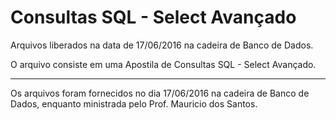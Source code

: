 # Consultas SQL - Select Avançado

Arquivos liberados na data de 17/06/2016 na cadeira de Banco de Dados.

O arquivo consiste em uma Apostila de Consultas SQL - Select Avançado.


---

Os arquivos foram fornecidos no dia 17/06/2016 na cadeira de Banco de Dados, enquanto ministrada pelo Prof. Mauricio dos
Santos.